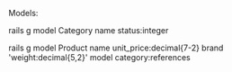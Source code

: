 Models:

rails g model Category name status:integer

rails g model Product name unit_price:decimal{7-2} brand 'weight:decimal{5,2}' model category:references
